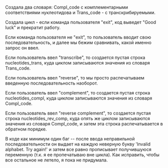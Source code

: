Создала два словаря: Compl_code с комплементарными соответствиями нуклеотидова и Trans_code - с транскрибируемыми.

Создала цикл - если команда пользователя "exit", код выведет "Good luck" и прекратит работу.

Если команда пользователя не  "exit", то пользователь вводит свою последовательность, и далее мы бежим сравнивать, какой именно запрос он ввел.

Если пользователь ввел "transcribe", то создается пустая строка nucleotides_trans, куда циклом записываются значения из словаря Trans_code.

Если пользователь ввел "reverse", то мы просто распечатываем введенную последовательность наоборот.

Если пользователь ввел "complement", то создается пустая строка nucleotides_compl, куда циклом записываются значения из словаря Compl_code.

Если пользователь ввел "reverse complement", то создается пустая строка nucleotides_rev_comp, куда опять же циклом записываются значения из словаря Compl_codе, и затем эта строка распечатывается в обратном порядке.

В коде как минимум один баг -- после ввода неправильной последовательности он выдает на каждую неверную букву 'Invalid alphabet. Try again!' и затем все равно прописывает получившуюся переменную (т.к. я ее пропечатываю вне цикла). Как исправить, чтобы все остальное не летело, я пока не придумала.
